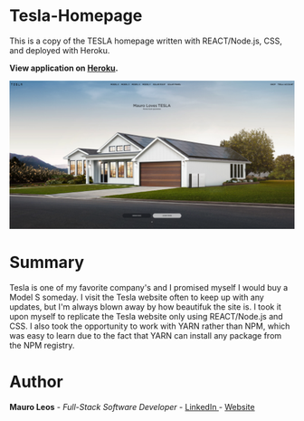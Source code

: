 
# Tesla-Homepage
This is a copy of the TESLA homepage written with REACT/Node.js, CSS, and deployed with Heroku.

<strong>View application on <a href="https://tesla-home.herokuapp.com/"><b>Heroku</b></a>.</strong>

<img src="image/tesla-home.png" alt="image">

# Summary
  
  Tesla is one of my favorite company's and I promised myself I would buy a Model S someday. I visit the Tesla website often to keep up with any updates, but I'm always blown away by how beautifuk the site is. I took it upon myself to replicate the Tesla website only using REACT/Node.js and CSS. I also took the opportunity to work with YARN rather than NPM, which was easy to learn due to the fact that YARN can install any package from the NPM registry.
 
# Author
<strong>Mauro Leos</strong> - <i>Full-Stack Software Developer</i> - <a href="https://www.linkedin.com/in/mauro-leos-b4103a11b/">LinkedIn </a> - <a href="https://www.mauroleos.com//">Website</a>


